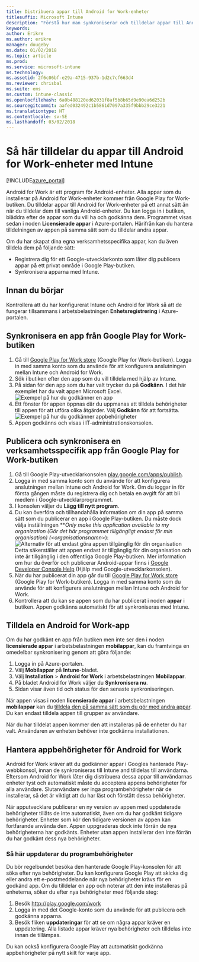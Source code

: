 ```yaml
---
title: Distribuera appar till Android for Work-enheter
titlesuffix: Microsoft Intune
description: "Förstå hur man synkroniserar och tilldelar appar till Android for Work-enheter från Google Play for Work Store.”"
keywords: 
author: Erikre
ms.author: erikre
manager: dougeby
ms.date: 01/02/2018
ms.topic: article
ms.prod: 
ms.service: microsoft-intune
ms.technology: 
ms.assetid: 2f6c06bf-e29a-4715-937b-1d2c7cf663d4
ms.reviewer: chrisbal
ms.suite: ems
ms.custom: intune-classic
ms.openlocfilehash: 6a0b488120ed62031f8af5b8b65d9e90ea6d252b
ms.sourcegitcommit: aafed032492c1b5861d7097a335f9bbb29ce3221
ms.translationtype: HT
ms.contentlocale: sv-SE
ms.lasthandoff: 03/02/2018
---
```

# <a name="how-to-assign-apps-to-android-for-work-devices-with-intune"></a>Så här tilldelar du appar till Android for Work-enheter med Intune

[!INCLUDE[azure_portal](./includes/azure_portal.md)]

Android for Work är ett program för Android-enheter. Alla appar som du installerar på Android for Work-enheter kommer från Google Play for Work-butiken. Du tilldelar appar till Android for Work-enheter på ett annat sätt än när du tilldelar dem till vanliga Android-enheter. Du kan logga in i butiken, bläddra efter de appar som du vill ha och godkänna dem. Programmet visas sedan i noden **Licensierade appar** i Azure-portalen. Härifrån kan du hantera tilldelningen av appen på samma sätt som du tilldelar andra appar.

Om du har skapat dina egna verksamhetsspecifika appar, kan du även tilldela dem på följande sätt:
- Registrera dig för ett Google-utvecklarkonto som låter dig publicera appar på ett privat område i Google Play-butiken.
- Synkronisera apparna med Intune.

## <a name="before-you-start"></a>Innan du börjar

Kontrollera att du har konfigurerat Intune och Android for Work så att de fungerar tillsammans i arbetsbelastningen **Enhetsregistrering** i Azure-portalen.

## <a name="synchronize-an-app-from-the-google-play-for-work-store"></a>Synkronisera en app från Google Play for Work-butiken

1. Gå till [Google Play for Work store](https://play.google.com/work) (Google Play for Work-butiken). Logga in med samma konto som du använde för att konfigurera anslutningen mellan Intune och Android for Work.
2. Sök i butiken efter den app som du vill tilldela med hjälp av Intune.
3. På sidan för den app som du har valt trycker du på **Godkänn**. I det här exemplet har du valt appen Microsoft Excel.<br>
  ![Exempel på hur du godkänner en app](media/approve.png)
4. Ett fönster för appen öppnas där du uppmanas att tilldela behörigheter till appen för att utföra olika åtgärder. Välj **Godkänn** för att fortsätta.<br>
  ![Exempel på hur du godkänner appbehörigheter](media/approve-app-permissions.png)
5. Appen godkänns och visas i IT-administrationskonsolen.

## <a name="publish-then-synchronize-a-line-of-business-app-from-the-google-play-for-work-store"></a>Publicera och synkronisera en verksamhetsspecifik app från Google Play for Work-butiken

1. Gå till Google Play-utvecklarkonsolen [play.google.com/apps/publish](https://play.google.com/apps/publish).
2. Logga in med samma konto som du använde för att konfigurera anslutningen mellan Intune och Android for Work. Om du loggar in för första gången måste du registrera dig och betala en avgift för att bli medlem i Google-utvecklarprogrammet.
3. I konsolen väljer du **Lägg till nytt program**.
4. Du kan överföra och tillhandahålla information om din app på samma sätt som du publicerar en app i Google Play-butiken. Du måste dock välja inställningen ***Only make this application available to my organization (Gör det här programmet tillgängligt endast för min organisation) (<*organisationsnamn**>):<br>
  ![Alternativ för att endast göra appen tillgänglig för din organisation](media/restrict.png)<br>
Detta säkerställer att appen endast är tillgänglig för din organisation och inte är tillgänglig i den offentliga Google Play-butiken.
Mer information om hur du överför och publicerar Android-appar finns i [Google Developer Console Help](https://support.google.com/googleplay/android-developer/answer/113469) (Hjälp med Google-utvecklarkonsolen).
5. När du har publicerat din app går du till [Google Play for Work store](https://play.google.com/work) (Google Play for Work-butiken). Logga in med samma konto som du använde för att konfigurera anslutningen mellan Intune och Android for Work.
6. Kontrollera att du kan se appen som du har publicerat i noden **appar** i butiken. Appen godkänns automatiskt för att synkroniseras med Intune.

## <a name="assign-an-android-for-work-app"></a>Tilldela en Android for Work-app

Om du har godkänt en app från butiken men inte ser den i noden **licensierade appar** i arbetsbelastningen **mobilappar**, kan du framtvinga en omedelbar synkronisering genom att göra följande:

1. Logga in på Azure-portalen.
2. Välj **Mobilappar** på **Intune**-bladet.
3. Välj **Installation** > **Android for Work** i arbetsbelastningen **Mobilappar**.
4. På bladet Android for Work väljer du **Synkronisera nu**.
5. Sidan visar även tid och status för den senaste synkroniseringen.

När appen visas i noden **licensierade appar** i arbetsbelastningen **mobilappar** kan du [tilldela den på samma sätt som du gör med andra appar](/intune-azure/manage-apps/deploy-apps). Du kan endast tilldela appen till grupper av användare.

När du har tilldelat appen kommer den att installeras på de enheter du har valt. Användaren av enheten behöver inte godkänna installationen.

## <a name="manage-android-for-work-app-permissions"></a>Hantera appbehörigheter för Android for Work
Android for Work kräver att du godkänner appar i Googles hanterade Play-webbkonsol, innan de synkroniseras till Intune and tilldelas till användarna.  Eftersom Android for Work låter dig distribuera dessa appar till användarnas enheter tyst och automatiskt måste du acceptera appens behörigheter för alla användare.  Slutanvändare ser inga programbehörigheter när de installerar, så det är viktigt att du har läst och förstått dessa behörigheter.

När apputvecklare publicerar en ny version av appen med uppdaterade behörigheter tillåts de inte automatiskt, även om du har godkänt tidigare behörigheter. Enheter som kör den tidigare versionen av appen kan fortfarande använda den. Appen uppgraderas dock inte förrän de nya behörigheterna har godkänts. Enheter utan appen installerar den inte förrän du har godkänt dess nya behörigheter.

### <a name="how-to-update-app-permissions"></a>Så här uppdaterar du programbehörigheter

Du bör regelbundet besöka den hanterade Google Play-konsolen för att söka efter nya behörigheter. Du kan konfigurera Google Play att skicka dig eller andra ett e-postmeddelande när nya behörigheter krävs för en godkänd app. Om du tilldelar en app och noterar att den inte installeras på enheterna, söker du efter nya behörigheter med följande steg:

1. Besök http://play.google.com/work
2. Logga in med det Google-konto som du använde för att publicera och godkänna apparna.
3. Besök fliken **uppdateringar** för att se om några appar kräver en uppdatering.  Alla listade appar kräver nya behörigheter och tilldelas inte innan de tillämpas.  

Du kan också konfigurera Google Play att automatiskt godkänna appbehörigheter på nytt skilt för varje app. 



